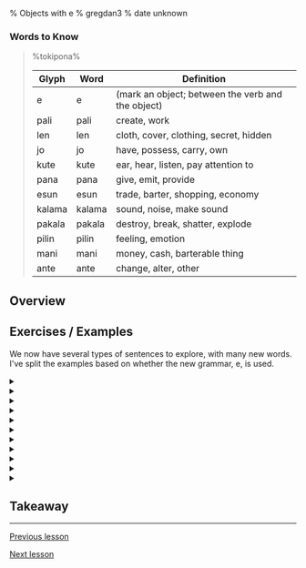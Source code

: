% Objects with e
% gregdan3
% date unknown

### Words to Know

> %tokipona%
>
> | Glyph  | Word   | Definition                                        |
> | ------ | ------ | ------------------------------------------------- |
> | e      | e      | (mark an object; between the verb and the object) |
> | pali   | pali   | create, work                                      |
> | len    | len    | cloth, cover, clothing, secret, hidden            |
> | jo     | jo     | have, possess, carry, own                         |
> | kute   | kute   | ear, hear, listen, pay attention to               |
> | pana   | pana   | give, emit, provide                               |
> | esun   | esun   | trade, barter, shopping, economy                  |
> | kalama | kalama | sound, noise, make sound                          |
> | pakala | pakala | destroy, break, shatter, explode                  |
> | pilin  | pilin  | feeling, emotion                                  |
> | mani   | mani   | money, cash, barterable thing                     |
> | ante   | ante   | change, alter, other                              |

## Overview

## Exercises / Examples

We now have several types of sentences to explore, with many new words. I've split the examples based on whether the new grammar, e, is used.

<details> <summary> </summary>

</details>

<details> <summary> </summary>

</details>

<details> <summary> </summary>

</details>

<details> <summary> </summary>

</details>

<details> <summary> </summary>

</details>

<details> <summary> </summary>

</details>

<details> <summary> </summary>

</details>

<details> <summary> </summary>

</details>

<details> <summary> </summary>

</details>

<details> <summary> </summary>

</details>

<details> <summary> </summary>

</details>

## Takeaway

---

[Previous lesson](./li.html)

[Next lesson](./ona-ni.html)
